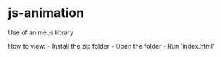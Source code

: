 # js-animation
Use of anime.js library


How to view:
    - Install the zip folder
    - Open the folder
    - Run 'index.html'
    
